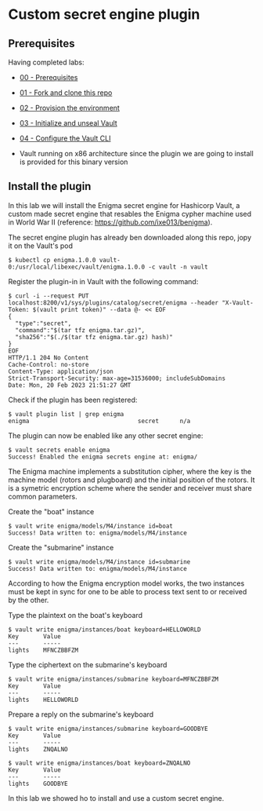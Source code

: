 # Custom secret engine plugin

## Prerequisites 

Having completed labs:

- [00 - Prerequisites](./labs/00-Prerequisites/README.md)

- [01 - Fork and clone this repo](./labs/01-Fork_and_clone_this_repo/README.md)

- [02 - Provision the environment](./labs/02-Provision_the_environment/README.md)

- [03 - Initialize and unseal Vault](./labs/03-Initialize_and_unseal_vault/README.md)

- [04 - Configure the Vault CLI](./labs/04-Configure_Vault_CLI/README.md)

- Vault running on x86 architecture since the plugin we are going to install is provided for this binary version

## Install the plugin

In this lab we will install the Enigma secret engine for Hashicorp Vault, a custom made secret engine that resables the Enigma cypher machine used in World War II (reference: https://github.com/ixe013/benigma).

The secret engine plugin has already ben downloaded along this repo, jopy it on the Vault's pod

```console
$ kubectl cp enigma.1.0.0 vault-0:/usr/local/libexec/vault/enigma.1.0.0 -c vault -n vault
```

Register the plugin-in in Vault with the following command:

```console
$ curl -i --request PUT localhost:8200/v1/sys/plugins/catalog/secret/enigma --header "X-Vault-Token: $(vault print token)" --data @- << EOF
{
  "type":"secret",
  "command":"$(tar tfz enigma.tar.gz)",
  "sha256":"$(./$(tar tfz enigma.tar.gz) hash)"
}
EOF
HTTP/1.1 204 No Content
Cache-Control: no-store
Content-Type: application/json
Strict-Transport-Security: max-age=31536000; includeSubDomains
Date: Mon, 20 Feb 2023 21:51:27 GMT
```

Check if the plugin has been registered:

```console
$ vault plugin list | grep enigma
enigma                               secret      n/a
```

The plugin can now be enabled like any other secret engine:

```console
$ vault secrets enable enigma
Success! Enabled the enigma secrets engine at: enigma/
```

The Enigma machine implements a substitution cipher, where the key is the machine model (rotors and plugboard) and the initial position of the rotors. It is a symetric encryption scheme where the sender and receiver must share common parameters.

Create the "boat" instance

```console
$ vault write enigma/models/M4/instance id=boat
Success! Data written to: enigma/models/M4/instance
```

Create the "submarine" instance

```console
$ vault write enigma/models/M4/instance id=submarine
Success! Data written to: enigma/models/M4/instance
```

According to how the Enigma encryption model works, the two instances must be kept in sync for one to be able to process text sent to or received by the other.

Type the plaintext on the boat's keyboard

```console
$ vault write enigma/instances/boat keyboard=HELLOWORLD
Key       Value
---       -----
lights    MFNCZBBFZM
```

Type the ciphertext on the submarine's keyboard


```console
$ vault write enigma/instances/submarine keyboard=MFNCZBBFZM
Key       Value
---       -----
lights    HELLOWORLD
```

Prepare a reply on the submarine's keyboard

```console
$ vault write enigma/instances/submarine keyboard=GOODBYE
Key       Value
---       -----
lights    ZNQALNO
```

```console
$ vault write enigma/instances/boat keyboard=ZNQALNO
Key       Value
---       -----
lights    GOODBYE
```

In this lab we showed ho to install and use a custom secret engine.